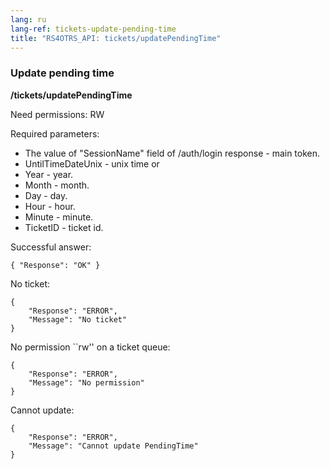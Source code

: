 ```yaml
---
lang: ru
lang-ref: tickets-update-pending-time
title: "RS4OTRS_API: tickets/updatePendingTime"
---
```


### Update pending time

**/tickets/updatePendingTime**

Need permissions: RW

Required parameters:

- The value of "SessionName" field of /auth/login response - main token.
- UntilTimeDateUnix - unix time or
- Year - year.
- Month - month.
- Day - day.
- Hour - hour.
- Minute - minute.
- TicketID - ticket id.

Successful answer:

```
{ "Response": "OK" }
```

No ticket:

```
{
    "Response": "ERROR",
    "Message": "No ticket"
}
```

No permission ``rw'' on a ticket queue:

```
{
    "Response": "ERROR",
    "Message": "No permission"
}
```

Cannot update:

```
{
    "Response": "ERROR",
    "Message": "Cannot update PendingTime"
}
```
